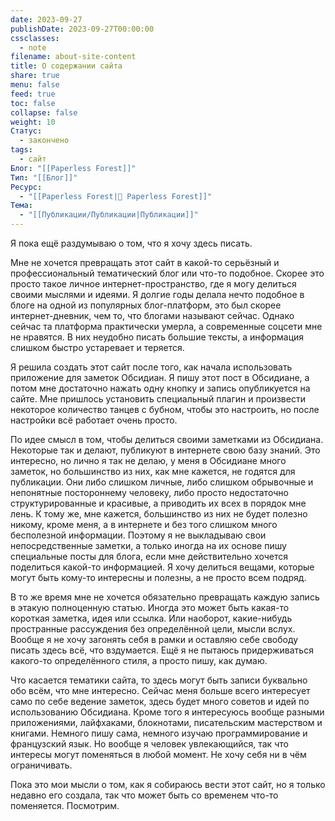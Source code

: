 ```yaml
---
date: 2023-09-27
publishDate: 2023-09-27T00:00:00
cssclasses:
  - note
filename: about-site-content
title: О содержании сайта
share: true
menu: false
feed: true
toc: false
collapse: false
weight: 10
Статус:
  - закончено
tags:
  - сайт
Блог: "[[Paperless Forest]]"
Тип: "[[Блог]]"
Ресурс:
  - "[[Paperless Forest|🌱 Paperless Forest]]"
Тема:
  - "[[Публикации/Публикации|Публикации]]"
---
```


Я пока ещё раздумываю о том, что я хочу здесь писать.

Мне не хочется превращать этот сайт в какой-то серьёзный и профессиональный тематический блог или что-то подобное. Скорее это просто такое личное интернет-пространство, где я могу делиться своими мыслями и идеями. Я долгие годы делала нечто подобное в блоге на одной из популярных блог-платформ, это был скорее интернет-дневник, чем то, что блогами называют сейчас. Однако сейчас та платформа практически умерла, а современные соцсети мне не нравятся. В них неудобно писать большие тексты, а информация слишком быстро устаревает и теряется.

Я решила создать этот сайт после того, как начала использовать приложение для заметок Обсидиан. Я пишу этот пост в Обсидиане, а потом мне достаточно нажать одну кнопку и запись опубликуется на сайте. Мне пришлось установить специальный плагин и произвести некоторое количество танцев с бубном, чтобы это настроить, но после настройки всё работает очень просто. 

По идее смысл в том, чтобы делиться своими заметками из Обсидиана. Некоторые так и делают, публикуют в интернете свою базу знаний. Это интересно, но лично я так не делаю, у меня в Обсидиане много заметок, но большинство из них, как мне кажется, не годятся для публикации. Они либо слишком личные, либо слишком обрывочные и непонятные постороннему человеку, либо просто недостаточно структурированные и красивые, а приводить их всех в порядок мне лень. К тому же, мне кажется, большинство из них не будет полезно никому, кроме меня, а в интернете и без того слишком много бесполезной информации. Поэтому я не выкладываю свои непосредственные заметки, а только иногда на их основе пишу специальные посты для блога, если мне действительно хочется поделиться какой-то информацией. Я хочу делиться вещами, которые могут быть кому-то интересны и полезны, а не просто всем подряд.

В то же время мне не хочется обязательно превращать каждую запись в этакую полноценную статью. Иногда это может быть какая-то короткая заметка, идея или ссылка. Или наоборот, какие-нибудь пространные рассуждения без определённой цели, мысли вслух.  Вообще я не хочу загонять себя в рамки и оставляю себе свободу писать здесь всё, что вздумается. Ещё я не пытаюсь придерживаться какого-то определённого стиля, а просто пишу, как думаю.

Что касается тематики сайта, то здесь могут быть записи буквально обо всём, что мне интересно. Сейчас меня больше всего интересует само по себе ведение заметок, здесь будет много советов и идей по использованию Обсидиана. Кроме того я интересуюсь вообще разными приложениями, лайфхаками, блокнотами, писательским мастерством и книгами. Немного пишу сама, немного изучаю программирование и французский язык. Но вообще я человек увлекающийся, так что интересы могут поменяться в любой момент. Не хочу себя ни в чём ограничивать.

Пока это мои мысли о том, как я собираюсь вести этот сайт, но я только недавно его создала, так что может быть со временем что-то поменяется. Посмотрим.